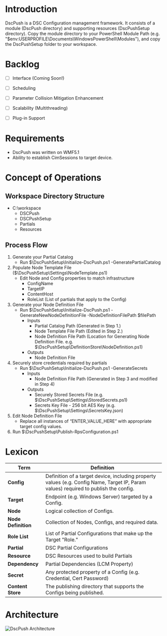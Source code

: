 # Introduction

DscPush is a DSC Configuration management framework. It consists of a module (DscPush directory) and supporting resources (DscPushSetup directory). Copy the module directory to your PowerShell Module Path (e.g. "$env:USERPROFILE\Documents\WindowsPowerShell\Modules"), and copy the DscPushSetup folder to your workspace.

# Backlog
- [ ] Interface (Coming Soon!)
- [ ] Scheduling
- [ ] Parameter Collision Mitigation Enhancement
- [ ] Scalability (Multithreading)
- [ ] Plug-in Support


# Requirements

* DscPush was written on WMF5.1
* Ability to establish CimSessions to target device.


# Concept of Operations

## Workspace Directory Structure

- C:\workspace
  - DSCPush
  - DSCPushSetup
  - Partials
  - Resources


## Process Flow

1. Generate your Partial Catalog 
   - Run $\DscPushSetup\Initialize-DscPush.ps1 -GeneratePartialCatalog
2. Populate Node Template File ($\DscPushSetup\Settings\NodeTemplate.ps1)
   - Edit Node and Config properties to match infrastructure
     - ConfigName
     - TargetIP
     - ContentHost
     - RoleList (List of partials that apply to the Config)
3. Generate your Node Definition File
   - Run $\DscPushSetup\Initialize-DscPush.ps1 -GenerateNewNodeDefinitionFile -NodeDefinitionFilePath $filePath
     - Inputs
       - Partial Catalog Path (Generated in Step 1.)
       - Node Template File Path (Edited in Step 2.)
       - Node Definition File Path (Location for Generating Node Definition File. e.g. $\DscPushSetup\DefinitionStore\NodeDefinition.ps1)
     - Outputs
       - Node Definition File
4. Securely store credentials required by partials
   - Run $\DscPushSetup\Initialize-DscPush.ps1 -GenerateSecrets
     - Inputs
       - Node Definition File Path (Generated in Step 3 and modified in Step 4)
     - Outputs
       - Securely Stored Secrets File (e.g. $\DscPushSetup\Settings\StoredSecrets.ps1)
       - Secrets Key File - 256 bit AES Key (e.g. $\DscPushSetup\Settings\SecretsKey.json)
5. Edit Node Definition File
   - Replace all instances of “ENTER_VALUE_HERE” with appropriate target config values.
6. Run $\DscPushSetup\Publish-RpsConfiguration.ps1


# Lexicon

| **Term** | **Definition** |
| --- | --- |
| **Config** | Definition of a target device, including property values (e.g. Config Name, Target IP, Param values) required to publish the config. |
| **Target** | Endpoint (e.g. Windows Server) targeted by a Config. |
| **Node** | Logical collection of Configs. |
| **Node Definition** | Collection of Nodes, Configs, and required data. |
| **Role List** | List of Partial Configurations that make up the Target &quot;Role.&quot; |
| **Partial** | DSC Partial Configurations |
| **Resource** | DSC Resources used to build Partials |
| **Dependency** | Partial Dependencies (LCM Property) |
| **Secret** | Any protected property of a Config (e.g. Credential, Cert Password) |
| **Content Store** | The publishing directory that supports the Configs being published. |


# Architecture

![DscPush Architecture](https://github.com/devopsjesus/dscpush/blob/master/architecture.png)
